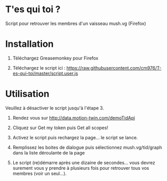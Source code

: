 # T'es qui toi ?
Script pour retrouver les membres d'un vaisseau mush.vg (Firefox)

# Installation

1) Téléchargez Greasemonkey pour Firefox 

2) Téléchargez le script ici : https://raw.githubusercontent.com/cm976/T-es-qui-toi/master/script.user.js

# Utilisation

Veuillez à désactiver le script jusqu'à l'étape 3.

1) Rendez vous sur http://data.motion-twin.com/demoTidApi

2) Cliquez sur Get my token puis Get all scopes!

3) Activez le script puis rechargez la page... le script se lance.

4) Remplissez les boites de dialogue puis sélectionnez mush.vg/tid/graph dans la liste déroulante de la page

5) Le script (re)démarre après une dizaine de secondes... vous devrez surement vous y prendre à plusieurs fois pour retrouver tous vos membres (voir un seul...).
